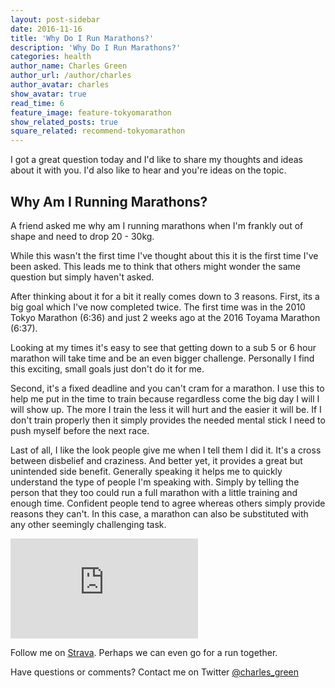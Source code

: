 ```yaml
---
layout: post-sidebar
date: 2016-11-16
title: 'Why Do I Run Marathons?'
description: 'Why Do I Run Marathons?'
categories: health
author_name: Charles Green
author_url: /author/charles
author_avatar: charles
show_avatar: true
read_time: 6
feature_image: feature-tokyomarathon
show_related_posts: true
square_related: recommend-tokyomarathon
---
```


I got a great question today and I'd like to share my thoughts and ideas about it with you. I'd also like to hear and you're ideas on the topic.

## Why Am I Running Marathons?

A friend asked me why am I running marathons when I'm frankly out of shape and need to drop 20 - 30kg.

While this wasn't the first time I've thought about this it is the first time I've been asked. This leads me to think that others might wonder the same question but simply haven't asked.

After thinking about it for a bit it really comes down to 3 reasons. First, its a big goal which I've now completed twice. The first time was in the 2010 Tokyo Marathon (6:36) and just 2 weeks ago at the 2016 Toyama Marathon (6:37).

Looking at my times it's easy to see that getting down to a sub 5 or 6 hour marathon will take time and be an even bigger challenge. Personally I find this exciting, small goals just don't do it for me.

Second, it's a fixed deadline and you can't cram for a marathon. I use this to help me put in the time to train because regardless come the big day I will I will show up. The more I train the less it will hurt and the easier it will be. If I don't train properly then it simply provides the needed mental stick I need to push myself before the next race.

Last of all, I like the look people give me when I tell them I did it. It's a cross between disbelief and craziness. And better yet, it provides a great but unintended side benefit. Generally speaking it helps me to quickly understand the type of people I'm speaking with. Simply by telling the person that they too could run a full marathon with a little training and enough time. Confident people tend to agree whereas others simply provide reasons they can't. In this case, a marathon can also be substituted with any other seemingly challenging task.


<iframe height='160' width='300' frameborder='0' allowtransparency='true' scrolling='no' src='https://www.strava.com/athletes/16169520/activity-summary/466fe07ddb7b0e1843700f67f3ecceee223a2595'></iframe>

<br/>


Follow me on [Strava](http://strava.com/athletes/16169520). Perhaps we can even go for a run together.

Have questions or comments? Contact me on Twitter [@charles_green](https://twitter.com/charles_green)
